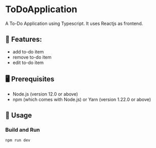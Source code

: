 # ToDoApplication
A To-Do Application using Typescript. It uses Reactjs as frontend.

## 🎯 Features:  
- add to-do item
- remove to-do item
- edit to-do item

## 🖥 Prerequisites
- Node.js (version 12.0 or above)
- npm (which comes with Node.js) or Yarn (version 1.22.0 or above)

## 🔧 Usage
### Build and Run
```
npm run dev
```
